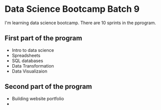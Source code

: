 # Data Science Bootcamp Batch 9

I'm learning data science bootcamp. There are 10 sprints in the pprogram.

## First part of the program

- Intro to data science
- Spreadsheets
- SQL databases
- Data Transformation
- Data Visualizaion

## Second part of the program

- Building website portfolio
- 
